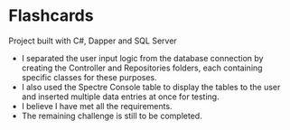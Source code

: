 # Flashcards

Project built with C#, Dapper and SQL Server

- I separated the user input logic from the database connection by creating the
  Controller and Repositories folders, each containing specific classes for these
  purposes.
- I also used the Spectre Console table to display the tables to the user and
  inserted multiple data entries at once for testing.
- I believe I have met all the requirements.
- The remaining challenge is still to be completed.
